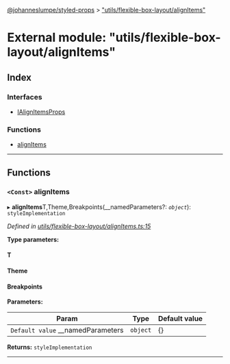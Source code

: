 [@johanneslumpe/styled-props](../README.md) > ["utils/flexible-box-layout/alignItems"](../modules/_utils_flexible_box_layout_alignitems_.md)

# External module: "utils/flexible-box-layout/alignItems"

## Index

### Interfaces

* [IAlignItemsProps](../interfaces/_utils_flexible_box_layout_alignitems_.ialignitemsprops.md)

### Functions

* [alignItems](_utils_flexible_box_layout_alignitems_.md#alignitems)

---

## Functions

<a id="alignitems"></a>

### `<Const>` alignItems

▸ **alignItems**T,Theme,Breakpoints(__namedParameters?: *`object`*): `styleImplementation`

*Defined in [utils/flexible-box-layout/alignItems.ts:15](https://github.com/johanneslumpe/styled-props/blob/3abf398/src/utils/flexible-box-layout/alignItems.ts#L15)*

**Type parameters:**

#### T 
#### Theme 
#### Breakpoints 
**Parameters:**

| Param | Type | Default value |
| ------ | ------ | ------ |
| `Default value` __namedParameters | `object` |  {} |

**Returns:** `styleImplementation`

___


